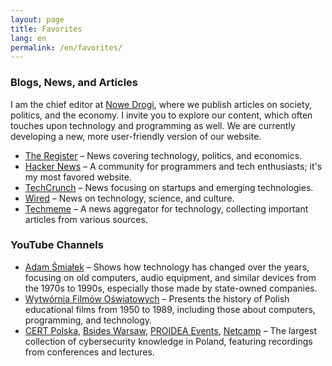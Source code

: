 ```yaml
---
layout: page
title: Favorites
lang: en
permalink: /en/favorites/
---
```


### Blogs, News, and Articles

I am the chief editor at [Nowe Drogi](https://nowedrogi.org/), where we publish articles on society, politics, and the economy. I invite you to explore our content, which often touches upon technology and programming as well. We are currently developing a new, more user-friendly version of our website.

*   [The Register](https://www.theregister.com/) – News covering technology, politics, and economics.
*   [Hacker News](https://news.ycombinator.com/) – A community for programmers and tech enthusiasts; it's my most favored website.
*   [TechCrunch](https://techcrunch.com/) – News focusing on startups and emerging technologies.
*   [Wired](https://www.wired.com/) – News on technology, science, and culture.
*   [Techmeme](https://www.techmeme.com/) – A news aggregator for technology, collecting important articles from various sources.

### YouTube Channels

*   [Adam Śmiałek](https://www.youtube.com/c/Adam%C5%9Amia%C5%82ek) – Shows how technology has changed over the years, focusing on old computers, audio equipment, and similar devices from the 1970s to 1990s, especially those made by state-owned companies.
*   [Wytwórnia Filmów Oświatowych](https://www.youtube.com/c/Wytw%C3%B3rniaFilm%C3%B3wO%C5%9Bwiatowych) – Presents the history of Polish educational films from 1950 to 1989, including those about computers, programming, and technology.
*   [CERT Polska](https://www.youtube.com/@CERTPolska), [Bsides Warsaw](https://www.youtube.com/@bsideswarsaw189), [PROIDEA Events](https://www.youtube.com/@PROIDEAconferences), [Netcamp](https://www.youtube.com/@netcamp) – The largest collection of cybersecurity knowledge in Poland, featuring recordings from conferences and lectures.
